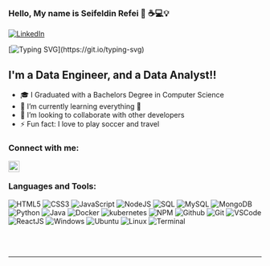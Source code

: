 ### Hello, My name is Seifeldin Refei 👋 ☕️💻💡

[![LinkedIn](https://img.shields.io/badge/LinkedIn-%230077B5.svg?&style=flat-square&logo=linkedin&logoColor=white)](https://www.linkedin.com/in/seifeldin-refei-114301190/)

[![Typing SVG](https://readme-typing-svg.herokuapp.com?font=comfortaa&color=016EEA&size=24&width=500&lines=Software+Engineer;Data+Analyst;Nice+to+meet+you...)](https://git.io/typing-svg)

## I'm a Data Engineer, and a Data Analyst!!

- 🎓 I Graduated with a Bachelors Degree in Computer Science 
- 🌱 I’m currently learning everything 🤣
- 👯 I’m looking to collaborate with other developers
- ⚡ Fun fact: I love to play soccer and travel

### Connect with me:

[<img align="left" alt="codeSTACKr | LinkedIn" width="22px" src="https://cdn.jsdelivr.net/npm/simple-icons@v3/icons/linkedin.svg" />][linkedin]


<br />

### Languages and Tools:

![HTML5](https://img.icons8.com/color/30/html-5.png)
![CSS3](https://img.icons8.com/color/30/css3.png)
![JavaScript](https://img.icons8.com/color/30/javascript.png)
![NodeJS](https://img.icons8.com/color/30/nodejs.png)
![SQL](https://img.icons8.com/color/30/000000/microsoft-sql-server.png)
![MySQL](https://img.icons8.com/color/30/000000/mysql-logo.png)
![MongoDB](https://img.icons8.com/color/30/000000/mongodb.png)
![Python](https://img.icons8.com/color/30/000000/python--v1.png)
![Java](https://img.icons8.com/color/30/000000/java-coffee-cup-logo--v1.png)
![Docker](https://img.icons8.com/color/30/000000/docker.png)
![kubernetes](https://img.icons8.com/color/30/000000/kubernetes.png)
![NPM](https://img.icons8.com/color/30/npm.png)
![Github](https://img.icons8.com/material-outlined/30/github.png)
![Git](https://img.icons8.com/color/30/git.png)
![VSCode](https://img.icons8.com/color/30/visual-studio-code-2019.png)
![ReactJS](https://img.icons8.com/color/30/react-native.png)
![Windows](https://img.icons8.com/color/30/windows-10.png)
![Ubuntu](https://img.icons8.com/color/30/ubuntu--v1.png)
![Linux](https://img.icons8.com/color/30/linux.png)
![Terminal](https://img.icons8.com/color/30/console.png)

<br />
<br />

---




[linkedin]: https://www.linkedin.com/in/seifeldin-refei-114301190/
